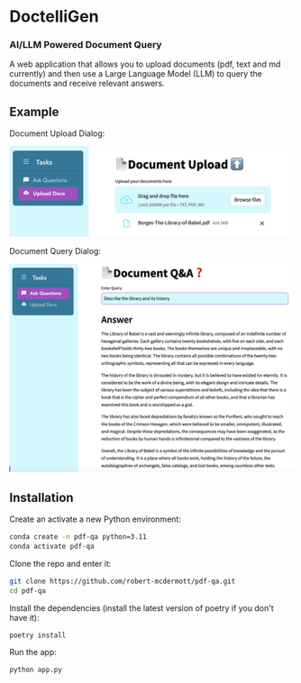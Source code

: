 # DoctelliGen
### AI/LLM Powered Document Query

A web application that allows you to upload documents (pdf, text and md currently) and then use a Large Language Model (LLM) to query the documents and receive relevant answers.

## Example

Document Upload Dialog:

![doc upload dialog](media/upload_screen.png)

Document Query Dialog:

![doc query dialog](media/query_screen.png)


## Installation 

Create an activate a new Python environment:

```bash
conda create -n pdf-qa python=3.11
conda activate pdf-qa
```

Clone the repo and enter it:

```bash
git clone https://github.com/robert-mcdermott/pdf-qa.git
cd pdf-qa
```

Install the dependencies (install the latest version of poetry if you don't have it):

```
poetry install
```

Run the app:

```
python app.py
```